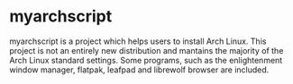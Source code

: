 # myarchscript
myarchscript is a project which helps users to install Arch Linux. This project is not an entirely new distribution and mantains the majority of the Arch Linux standard settings. Some programs, such as the enlightenment window manager, flatpak, leafpad and librewolf browser are included.
